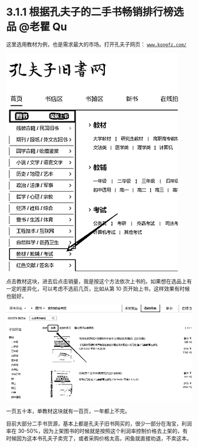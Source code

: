 # 3.1.1 根据孔夫子的二手书畅销排行榜选品 @老瞿 Qu

这里选用教材为例，也是需求最大的市场。打开孔夫子网页： [`www.kongfz.com/`](https://www.kongfz.com/)

![](img/eb028046bf3a043a5adfd24dedf04b2e.png)

点击教材这块，进去后点击销量，我是按这个方法依次上书的。如果想在选品上有一定的差异化，可以考虑不选前几页，比如从第 10 页开始上书，这样效果有时候也挺好。

![](img/daefe20dc9a4747804f6fb74fca07d6e.png)

一页五十本，单教材这块就有一百页，一年都上不完。

目前大部分二手书货源，基本上都是孔夫子旧书网买的，很少一部分在淘宝，利润率在 30-50%，因为上架图书的时候就是按照这个利润率控制价格去上架的，有时候因为这本书孔夫子卖完了，或者采购价格太高，闲鱼就直接劝退，不卖这本。